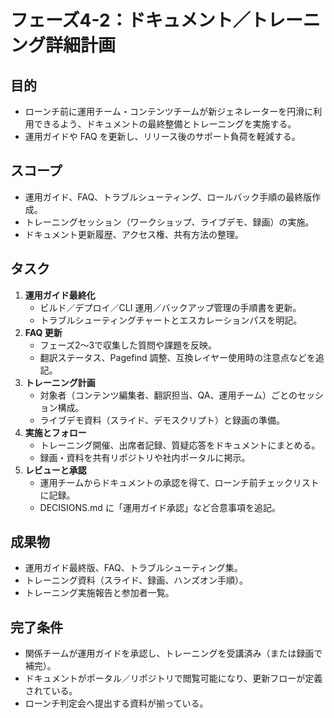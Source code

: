 # フェーズ4-2：ドキュメント／トレーニング詳細計画

## 目的
- ローンチ前に運用チーム・コンテンツチームが新ジェネレーターを円滑に利用できるよう、ドキュメントの最終整備とトレーニングを実施する。
- 運用ガイドや FAQ を更新し、リリース後のサポート負荷を軽減する。

## スコープ
- 運用ガイド、FAQ、トラブルシューティング、ロールバック手順の最終版作成。  
- トレーニングセッション（ワークショップ、ライブデモ、録画）の実施。  
- ドキュメント更新履歴、アクセス権、共有方法の整理。

## タスク
1. **運用ガイド最終化**
   - ビルド／デプロイ／CLI 運用／バックアップ管理の手順書を更新。  
   - トラブルシューティングチャートとエスカレーションパスを明記。
2. **FAQ 更新**
   - フェーズ2〜3で収集した質問や課題を反映。  
   - 翻訳ステータス、Pagefind 調整、互換レイヤー使用時の注意点などを追記。
3. **トレーニング計画**
   - 対象者（コンテンツ編集者、翻訳担当、QA、運用チーム）ごとのセッション構成。  
   - ライブデモ資料（スライド、デモスクリプト）と録画の準備。
4. **実施とフォロー**
   - トレーニング開催、出席者記録、質疑応答をドキュメントにまとめる。  
   - 録画・資料を共有リポジトリや社内ポータルに掲示。
5. **レビューと承認**
   - 運用チームからドキュメントの承認を得て、ローンチ前チェックリストに記録。  
   - DECISIONS.md に「運用ガイド承認」など合意事項を追記。

## 成果物
- 運用ガイド最終版、FAQ、トラブルシューティング集。  
- トレーニング資料（スライド、録画、ハンズオン手順）。  
- トレーニング実施報告と参加者一覧。

## 完了条件
- 関係チームが運用ガイドを承認し、トレーニングを受講済み（または録画で補完）。  
- ドキュメントがポータル／リポジトリで閲覧可能になり、更新フローが定義されている。  
- ローンチ判定会へ提出する資料が揃っている。 
